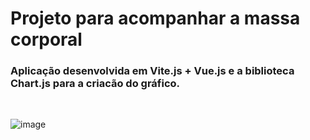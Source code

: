# Projeto para acompanhar a massa corporal

### Aplicação desenvolvida em Vite.js + Vue.js e a biblioteca Chart.js para a criacão do gráfico.

<br>

![image](https://github.com/GabrielSales10/Acompanhamento-de-peso/assets/99056850/3569949d-2980-4e43-b156-70e6d2f6ee5b)
